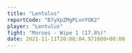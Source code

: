 ```yaml
---
title: "Lentulus"
reportCode: "B7yXpZMgPLvnYGK2"
player: "Lentulus"
fight: "Moroes - Wipe 1 (17.8%)"
date: 2021-11-11T20:08:04.971000+00:00
---
```


